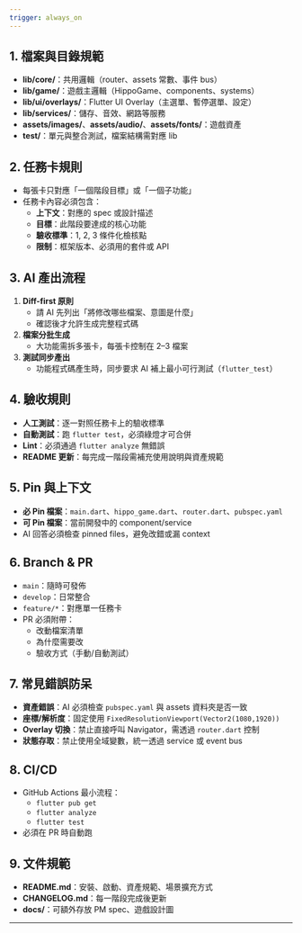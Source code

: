 ```yaml
---
trigger: always_on
---
```


## 1. 檔案與目錄規範
- **lib/core/**：共用邏輯（router、assets 常數、事件 bus）
- **lib/game/**：遊戲主邏輯（HippoGame、components、systems）
- **lib/ui/overlays/**：Flutter UI Overlay（主選單、暫停選單、設定）
- **lib/services/**：儲存、音效、網路等服務
- **assets/images/**、**assets/audio/**、**assets/fonts/**：遊戲資產  
- **test/**：單元與整合測試，檔案結構需對應 lib

## 2. 任務卡規則
- 每張卡只對應「一個階段目標」或「一個子功能」  
- 任務卡內容必須包含：
  - **上下文**：對應的 spec 或設計描述  
  - **目標**：此階段要達成的核心功能  
  - **驗收標準**：1, 2, 3 條件化檢核點  
  - **限制**：框架版本、必須用的套件或 API  

## 3. AI 產出流程
1. **Diff-first 原則**  
   - 請 AI 先列出「將修改哪些檔案、意圖是什麼」  
   - 確認後才允許生成完整程式碼  
2. **檔案分批生成**  
   - 大功能需拆多張卡，每張卡控制在 2–3 檔案  
3. **測試同步產出**  
   - 功能程式碼產生時，同步要求 AI 補上最小可行測試（`flutter_test`）  

## 4. 驗收規則
- **人工測試**：逐一對照任務卡上的驗收標準  
- **自動測試**：跑 `flutter test`，必須綠燈才可合併  
- **Lint**：必須通過 `flutter analyze` 無錯誤  
- **README 更新**：每完成一階段需補充使用說明與資產規範  

## 5. Pin 與上下文
- **必 Pin 檔案**：`main.dart`、`hippo_game.dart`、`router.dart`、`pubspec.yaml`  
- **可 Pin 檔案**：當前開發中的 component/service  
- AI 回答必須檢查 pinned files，避免改錯或漏 context  

## 6. Branch & PR
- `main`：隨時可發佈  
- `develop`：日常整合  
- `feature/*`：對應單一任務卡  
- PR 必須附帶：
  - 改動檔案清單
  - 為什麼需要改
  - 驗收方式（手動/自動測試）  

## 7. 常見錯誤防呆
- **資產錯誤**：AI 必須檢查 `pubspec.yaml` 與 assets 資料夾是否一致  
- **座標/解析度**：固定使用 `FixedResolutionViewport(Vector2(1080,1920))`  
- **Overlay 切換**：禁止直接呼叫 Navigator，需透過 `router.dart` 控制  
- **狀態存取**：禁止使用全域變數，統一透過 service 或 event bus  

## 8. CI/CD
- GitHub Actions 最小流程：
  - `flutter pub get`
  - `flutter analyze`
  - `flutter test`  
- 必須在 PR 時自動跑  

## 9. 文件規範
- **README.md**：安裝、啟動、資產規範、場景擴充方式  
- **CHANGELOG.md**：每一階段完成後更新  
- **docs/**：可額外存放 PM spec、遊戲設計圖  

---


